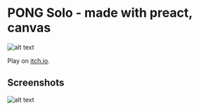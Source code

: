 # PONG Solo - made with preact, canvas

![alt text](https://img.itch.zone/aW1nLzQ4NzgxMTAucG5n/315x250%23c/Z3vC7z.png "Logo " )

Play on [itch.io](https://cvkarakoc.itch.io/pong-solo).

## Screenshots

![alt text](https://img.itch.zone/aW1hZ2UvODY4Mjg3LzQ4NzgwOTkucG5n/794x1000/7pOLPv.png "a screenshot " )
